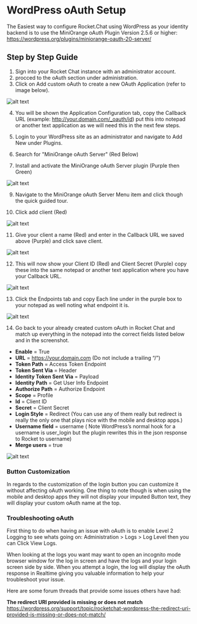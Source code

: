 # WordPress oAuth Setup


The Easiest way to configure Rocket.Chat using WordPress as your identity backend is to use the MiniOrange oAuth Plugin Version 2.5.6 or higher: <https://wordpress.org/plugins/miniorange-oauth-20-server/>

## Step by Step Guide

1) Sign into your Rocket Chat instance with an administrator account.
2) procced to the oAuth section under administration.
3) Click on Add custom oAuth to create a new OAuth Application (refer to image below).

![alt text](https://savvymatthew.sfo2.cdn.digitaloceanspaces.com/rocketchat-docs/rct-oauth-step-03.png)

4) You will be shown the Application Configuration tab, copy the Callback URL (example: http://your.domain.com/_oauth/id) put this into notepad or another text application as we will need this in the next few steps.

6) Login to your WordPress site as an administrator and navigate to Add New under Plugins.

7) Search for "MiniOrange oAuth Server" (Red Below)

8) Install and activate the MiniOrange oAuth Server plugin (Purple then Green)

![alt text](https://savvymatthew.sfo2.cdn.digitaloceanspaces.com/rocketchat-docs/rct-oauth-step-8.png)

9) Navigate to the MiniOrange oAuth Server Menu item and click though the quick guided tour.

10) Click add client (Red)

![alt text](https://savvymatthew.sfo2.cdn.digitaloceanspaces.com/rocketchat-docs/rct-oauth-step-10.png)

11) Give your client a name (Red) and enter in the Callback URL we saved above (Purple) and click save client.

![alt text](https://savvymatthew.sfo2.cdn.digitaloceanspaces.com/rocketchat-docs/rct-oauth-step-11.png)

12) This will now show your Client ID (Red) and Client Secret (Purple) copy these into the same notepad or another text application where you have your Callback URL.

![alt text](https://savvymatthew.sfo2.cdn.digitaloceanspaces.com/rocketchat-docs/rct-oauth-step-12.png)

13) Click the Endpoints tab and copy Each line under in the purple box to your notepad as well noting what endpoint it is.

![alt text](https://savvymatthew.sfo2.cdn.digitaloceanspaces.com/rocketchat-docs/rct-oauth-step-13.png)

14) Go back to your already created custom oAuth in Rocket Chat and match up everything in the notepad into the correct fields listed below and in the screenshot.
 - **Enable** = True
 - **URL** = https://your.domain.com (Do not include a trailing “/”)
 - **Token Path** = Access Token Endpoint  
 - **Token Sent Via** = Header
 - **Identity Token Sent Via** = Payload
 - **Identity Path** = Get User Info Endpoint
 - **Authorize Path** = Authorize Endpoint  
 - **Scope** = Profile  
 - **Id** = Client ID 
 - **Secret** = Client Secret  
 - **Login Style** = Redirect (You can use any of them really but redirect is really the only one that plays nice with the mobile and desktop apps.)
 - **Username field** =  username ( Note WordPress’s normal hook for a username is user_login but the plugin rewrites this in the json response to Rocket to username)
 - **Merge users** = true

![alt text](https://savvymatthew.sfo2.cdn.digitaloceanspaces.com/rocketchat-docs/rct-oauth-step-14.png)

### Button Customization ###
In regards to the customization of the login button you can customize it without affecting oAuth working. One thing to note though is when using the mobile and desktop apps they will not display your imputed Button text, they will display your custom oAuth name at the top.

### Troubleshooting oAuth ###
First thing to do when having an issue with oAuth is to enable Level 2 Logging to see whats going on:
Administration > Logs > Log Level then you can Click View Logs.

When looking at the logs you want may want to open an incognito mode browser window for the log in screen and have the logs and your login screen side by side. When you attempt a login, the log will display the oAuth response in Realtime giving you valuable information to help your troubleshoot your issue.

Here are some forum threads that provide some issues others have had:

**The redirect URI provided is missing or does not match**
<https://wordpress.org/support/topic/rocketchat-wordpress-the-redirect-uri-provided-is-missing-or-does-not-match/>

